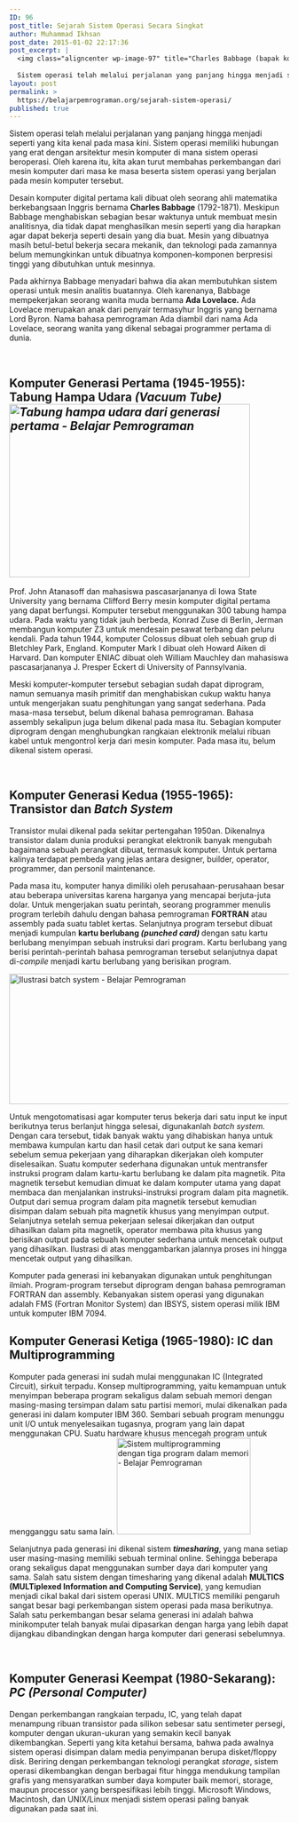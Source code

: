 ```yaml
---
ID: 96
post_title: Sejarah Sistem Operasi Secara Singkat
author: Muhammad Ikhsan
post_date: 2015-01-02 22:17:36
post_excerpt: |
  <img class="aligncenter wp-image-97" title="Charles Babbage (bapak komputer) &amp; Ada Lovelace (programmer pertama di dunia)" src="http://res.cloudinary.com/belajarpemrograman/image/upload/v1480437000/sejarah-sistem-operasi-charles-babbage-and-ada-lovelace-belajar-pemrograman_p7ceff.jpg" alt="Charles Babbage (bapak komputer) &amp; Ada Lovelace (programmer pertama di dunia)" width="683" height="431" />
  
  Sistem operasi telah melalui perjalanan yang panjang hingga menjadi seperti yang kita kenal pada masa kini. Sistem operasi memiliki hubungan yang erat dengan arsitektur mesin komputer di mana sistem operasi beroperasi. Oleh karena itu, kita akan turut membahas perkembangan dari mesin komputer dari masa ke masa beserta sistem operasi yang berjalan pada mesin komputer tersebut.
layout: post
permalink: >
  https://belajarpemrograman.org/sejarah-sistem-operasi/
published: true
---
```

Sistem operasi telah melalui perjalanan yang panjang hingga menjadi seperti yang kita kenal pada masa kini. Sistem operasi memiliki hubungan yang erat dengan arsitektur mesin komputer di mana sistem operasi beroperasi. Oleh karena itu, kita akan turut membahas perkembangan dari mesin komputer dari masa ke masa beserta sistem operasi yang berjalan pada mesin komputer tersebut.

Desain komputer digital pertama kali dibuat oleh seorang ahli matematika berkebangsaan Inggris bernama <b>Charles Babbage</b> (1792-1871). Meskipun Babbage menghabiskan sebagian besar waktunya untuk membuat mesin analitisnya, dia tidak dapat menghasilkan mesin seperti yang dia harapkan agar dapat bekerja seperti desain yang dia buat. Mesin yang dibuatnya masih betul-betul bekerja secara mekanik, dan teknologi pada zamannya belum memungkinkan untuk dibuatnya komponen-komponen berpresisi tinggi yang dibutuhkan untuk mesinnya.

Pada akhirnya Babbage menyadari bahwa dia akan membutuhkan sistem operasi untuk mesin analitis buatannya. Oleh karenanya, Babbage mempekerjakan seorang wanita muda bernama <b>Ada Lovelace.</b> Ada Lovelace merupakan anak dari penyair termasyhur Inggris yang bernama Lord Byron. Nama bahasa pemrograman Ada diambil dari nama Ada Lovelace, seorang wanita yang dikenal sebagai programmer pertama di dunia.

&nbsp;
<h2><b>Komputer Generasi Pertama (1945-1955): Tabung Hampa Udara <i>(Vacuum Tube)<img class="alignright wp-image-98" title="Tabung hampa udara dari generasi pertama" src="http://belajarpemrograman.org/wp-content/uploads/2016/11/sejarah-sistem-operasi-tabung-hampa-udara-belajar-pemrograman_c7qspl.jpg" alt="Tabung hampa udara dari generasi pertama - Belajar Pemrograman" width="434" height="312" /></i></b></h2>
Prof. John Atanasoff dan mahasiswa pascasarjananya di Iowa State University yang bernama Clifford Berry mesin komputer digital pertama yang dapat berfungsi. Komputer tersebut menggunakan 300 tabung hampa udara. Pada waktu yang tidak jauh berbeda, Konrad Zuse di Berlin, Jerman membangun komputer Z3 untuk mendesain pesawat terbang dan peluru kendali. Pada tahun 1944, komputer Colossus dibuat oleh sebuah grup di Bletchley Park, England. Komputer Mark I dibuat oleh Howard Aiken di Harvard. Dan komputer ENIAC dibuat oleh William Mauchley dan mahasiswa pascasarjananya J. Presper Eckert di University of Pannsylvania.

Meski komputer-komputer tersebut sebagian sudah dapat diprogram, namun semuanya masih primitif dan menghabiskan cukup waktu hanya untuk mengerjakan suatu penghitungan yang sangat sederhana. Pada masa-masa tersebut, belum dikenal bahasa pemrograman. Bahasa assembly sekalipun juga belum dikenal pada masa itu. Sebagian komputer diprogram dengan menghubungkan rangkaian elektronik melalui ribuan kabel untuk mengontrol kerja dari mesin komputer. Pada masa itu, belum dikenal sistem operasi.

&nbsp;
<h2><b>Komputer Generasi Kedua (1955-1965): Transistor dan <i>Batch System</i></b></h2>
Transistor mulai dikenal pada sekitar pertengahan 1950an. Dikenalnya transistor dalam dunia produksi perangkat elektronik banyak mengubah bagaimana sebuah perangkat dibuat, termasuk komputer. Untuk pertama kalinya terdapat pembeda yang jelas antara designer, builder, operator, programmer, dan personil maintenance.

Pada masa itu, komputer hanya dimiliki oleh perusahaan-perusahaan besar atau beberapa universitas karena harganya yang mencapai berjuta-juta dolar. Untuk mengerjakan suatu perintah, seorang programmer menulis program terlebih dahulu dengan bahasa pemrograman <b>FORTRAN</b> atau assembly pada suatu tablet kertas. Selanjutnya program tersebut dibuat menjadi kumpulan <b>kartu berlubang <i>(punched card)</i> </b>dengan satu kartu berlubang menyimpan sebuah instruksi dari program. Kartu berlubang yang berisi perintah-perintah bahasa pemrograman tersebut selanjutnya dapat di-<i>compile </i>menjadi kartu berlubang yang berisikan program.

<img class="aligncenter wp-image-99" title="Ilustrasi batch system" src="http://belajarpemrograman.org/wp-content/uploads/2016/11/sejarah-sistem-operasi-batch-system-belajar-pemrograman_mmudww.jpg" alt="Ilustrasi batch system - Belajar Pemrograman" width="731" height="235" />

Untuk mengotomatisasi agar komputer terus bekerja dari satu input ke input berikutnya terus berlanjut hingga selesai, digunakanlah <i>batch system. </i>Dengan cara tersebut, tidak banyak waktu yang dihabiskan hanya untuk membawa kumpulan kartu dan hasil cetak dari output ke sana kemari sebelum semua pekerjaan yang diharapkan dikerjakan oleh komputer diselesaikan. Suatu komputer sederhana digunakan untuk mentransfer instruksi program dalam kartu-kartu berlubang ke dalam pita magnetik. Pita magnetik tersebut kemudian dimuat ke dalam komputer utama yang dapat membaca dan menjalankan instruksi-instruksi program dalam pita magnetik. Output dari semua program dalam pita magnetik tersebut kemudian disimpan dalam sebuah pita magnetik khusus yang menyimpan output. Selanjutnya setelah semua pekerjaan selesai dikerjakan dan output dihasilkan dalam pita magnetik, operator membawa pita khusus yang berisikan output pada sebuah komputer sederhana untuk mencetak output yang dihasilkan. Ilustrasi di atas menggambarkan jalannya proses ini hingga mencetak output yang dihasilkan.

Komputer pada generasi ini kebanyakan digunakan untuk penghitungan ilmiah. Program-program tersebut diprogram dengan bahasa pemrograman FORTRAN dan assembly. Kebanyakan sistem operasi yang digunakan adalah FMS (Fortran Monitor System) dan IBSYS, sistem operasi milik IBM untuk komputer IBM 7094.
<h2></h2>
<h2><b>Komputer Generasi Ketiga (1965-1980): IC dan Multiprogramming</b></h2>
Komputer pada generasi ini sudah mulai menggunakan IC (Integrated Circuit), sirkuit terpadu. Konsep multiprogramming, yaitu kemampuan untuk menyimpan beberapa program sekaligus dalam sebuah memori dengan masing-masing tersimpan dalam satu partisi memori, mulai dikenalkan pada generasi ini dalam komputer IBM 360. Sembari sebuah program menunggu unit I/O untuk menyelesaikan tugasnya, program yang lain dapat menggunakan CPU. Suatu hardware khusus mencegah program untuk mengganggu satu sama lain.

<img class="aligncenter wp-image-100" title="Sistem multiprogramming dengan tiga program dalam memori" src="http://belajarpemrograman.org/wp-content/uploads/2016/11/sejarah-sistem-operasi-time-sharing-belajar-pemrograman_bnkrhd.jpg" alt="Sistem multiprogramming dengan tiga program dalam memori - Belajar Pemrograman" width="241" height="174" />

Selanjutnya pada generasi ini dikenal sistem <b><i>timesharing</i></b>, yang mana setiap user masing-masing memiliki sebuah terminal online. Sehingga beberapa orang sekaligus dapat menggunakan sumber daya dari komputer yang sama. Salah satu sistem dengan timesharing yang dikenal adalah <b>MULTICS (MULTiplexed Information and Computing Service)</b>, yang kemudian menjadi cikal bakal dari sistem operasi UNIX. MULTICS memiliki pengaruh sangat besar bagi perkembangan sistem operasi pada masa berikutnya. Salah satu perkembangan besar selama generasi ini adalah bahwa minikomputer telah banyak mulai dipasarkan dengan harga yang lebih dapat dijangkau dibandingkan dengan harga komputer dari generasi sebelumnya.

&nbsp;
<h2><b>Komputer Generasi Keempat (1980-Sekarang): <i>PC (Personal Computer)</i></b></h2>
Dengan perkembangan rangkaian terpadu, IC, yang telah dapat menampung ribuan transistor pada silikon sebesar satu sentimeter persegi, komputer dengan ukuran-ukuran yang semakin kecil banyak dikembangkan. Seperti yang kita ketahui bersama, bahwa pada awalnya sistem operasi disimpan dalam media penyimpanan berupa disket/floppy disk. Beriring dengan perkembangan teknologi perangkat <i>storage</i>, sistem operasi dikembangkan dengan berbagai fitur hingga mendukung tampilan grafis yang mensyaratkan sumber daya komputer baik memori, storage, maupun processor yang berspesifikasi lebih tinggi. Microsoft Windows, Macintosh, dan UNIX/Linux menjadi sistem operasi paling banyak digunakan pada saat ini.